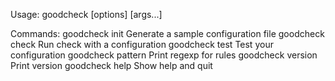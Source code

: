 Usage: goodcheck <command> [options] [args...]

Commands:
goodcheck init Generate a sample configuration file
goodcheck check Run check with a configuration
goodcheck test Test your configuration
goodcheck pattern Print regexp for rules
goodcheck version Print version
goodcheck help Show help and quit
